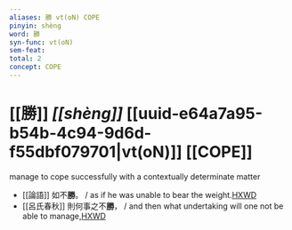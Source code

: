 ```yaml
---
aliases: 勝 vt(oN) COPE
pinyin: shèng
word: 勝
syn-func: vt(oN)
sem-feat: 
total: 2
concept: COPE 
---
```

# [[勝]] *[[shèng]]*  [[uuid-e64a7a95-b54b-4c94-9d6d-f55dbf079701|vt(oN)]] [[COPE]]
manage to cope successfully with a contextually determinate matter
 - [[論語]] 如不**勝**。 / as if he was unable to bear the weight.[HXWD](https://hxwd.org/textview.html?location=KR1h0004_tls_010-11a.4)
 - [[呂氏春秋]] 則何事之不**勝**， / and then what undertaking will one not be able to manage,[HXWD](https://hxwd.org/textview.html?location=KR3j0009_tls_003-26a.54)